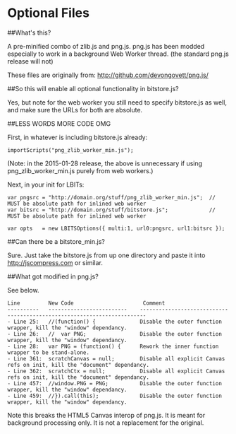 Optional Files
==============

##What's this?

A pre-minified combo of zlib.js and png.js.  png.js has been modded especially to work in a background Web Worker thread.  (the standard png.js release will not)

These files are originally from: http://github.com/devongovett/png.js/

##So this will enable all optional functionality in bitstore.js?

Yes, but note for the web worker you still need to specify bitstore.js as well, and make sure the URLs for both are absolute.

##LESS WORDS MORE CODE OMG

First, in whatever is including bitstore.js already:

```
importScripts("png_zlib_worker_min.js");
```

(Note: in the 2015-01-28 release, the above is unnecessary if using png_zlib_worker_min.js purely from web workers.)


Next, in your init for LBITs:

```
var pngsrc = "http://domain.org/stuff/png_zlib_worker_min.js";  // MUST be absolute path for inlined web worker
var bitsrc = "http://domain.org/stuff/bitstore.js";             // MUST be absolute path for inlined web worker

var opts   = new LBITSOptions({ multi:1, url0:pngsrc, url1:bitsrc });
```

##Can there be a bitstore_min.js?

Sure.  Just take the bitstore.js from up one directory and paste it into http://jscompress.com or similar.

##What got modified in png.js?

See below.

```
Line         New Code                      Comment
----------   -------------------------    ------------------------------------------------------------------------
- Line 25:   //(function() {              Disable the outer function wrapper, kill the "window" dependancy.
- Line 26:   //  var PNG;                 Disable the outer function wrapper, kill the "window" dependancy.
- Line 28:   var PNG = (function() {      Rework the inner function wrapper to be stand-alone.
- Line 361:  scratchCanvas = null;        Disable all explicit Canvas refs on init, kill the "document" dependancy.
- Line 362:  scratchCtx = null;           Disable all explicit Canvas refs on init, kill the "document" dependancy.
- Line 457:  //window.PNG = PNG;          Disable the outer function wrapper, kill the "window" dependancy.
- Line 459:  //}).call(this);             Disable the outer function wrapper, kill the "window" dependancy.
```

Note this breaks the HTML5 Canvas interop of png.js.  It is meant for background processing only.  It is not a replacement for the original.
